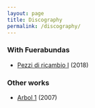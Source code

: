 ```yaml
---
layout: page
title: Discography
permalink: /discography/
---
```


### With Fuerabundas

- [Pezzi di ricambio I](https://fuerabundas.bandcamp.com/album/pezzi-di-ricambio-i) (2018)

### Other works

- [Arbol 1](https://abdicatecell.bandcamp.com/album/arbol1) (2007)